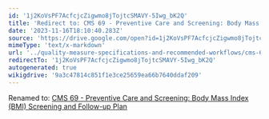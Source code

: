 ```yaml
---
id: '1j2KoVsPF7AcfcjcZigwmo8jTojtcSMAVY-5Iwg_bK2Q'
title: 'Redirect to: CMS 69 - Preventive Care and Screening: Body Mass Index (BMI) Screening and Follow-up Plan'
date: '2023-11-16T18:10:40.283Z'
source: 'https://drive.google.com/open?id=1j2KoVsPF7AcfcjcZigwmo8jTojtcSMAVY-5Iwg_bK2Q'
mimeType: 'text/x-markdown'
url: '../quality-measure-specifications-and-recommended-workflows/cms-69-preventive-care-and-screening-body-mass-index-bmi-screening-and-follow-up-plan.md'
redirectTo: '1j2KoVsPF7AcfcjcZigwmo8jTojtcSMAVY-5Iwg_bK2Q'
autogenerated: true
wikigdrive: '9a3c47814c851f1e3ce25659ea66b7640ddaf209'
---
```

Renamed to: [CMS 69 - Preventive Care and Screening: Body Mass Index (BMI) Screening and Follow-up Plan](../quality-measure-specifications-and-recommended-workflows/cms-69-preventive-care-and-screening-body-mass-index-bmi-screening-and-follow-up-plan.md)
